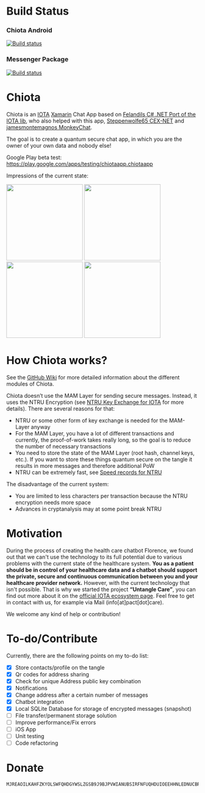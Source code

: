 # Build Status
### Chiota Android

[![Build status](https://florencechat.visualstudio.com/Chiota/_apis/build/status/Chiota%20Android)](https://florencechat.visualstudio.com/Chiota/_build/latest?definitionId=10)

### Messenger Package

[![Build status](https://florencechat.visualstudio.com/Chiota/_apis/build/status/Chiota%20Messenger%20Package)](https://florencechat.visualstudio.com/Chiota/_build/latest?definitionId=9)

# Chiota
Chiota is an [IOTA](http://iota.org/) [Xamarin](https://www.xamarin.com/) Chat App based on [Felandils C# .NET Port of the IOTA lib](https://github.com/Felandil/tangle-.net), who also helped with this app, [Steppenwolfe65 CEX-NET](https://github.com/Steppenwolfe65/CEX-NET) and [jamesmontemagnos MonkeyChat](https://github.com/jamesmontemagno/app-monkeychat).  

The goal is to create a quantum secure chat app, in which you are the owner of your own data and nobody else! 

Google Play beta test: https://play.google.com/apps/testing/chiotaapp.chiotaapp

Impressions of the current state:

<img src="https://chiota.blob.core.windows.net/screenshots/Screenshot_20180406-180427.jpg" width="200"> <img src="https://chiota.blob.core.windows.net/screenshots/Screenshot_20180402-123945.jpg" width="200"> <img src="https://chiota.blob.core.windows.net/screenshots/Screenshot_20180406-180148.jpg" width="200"> <img src="https://chiota.blob.core.windows.net/screenshots/Screenshot_20180402-124908.jpg" width="200">

# How Chiota works?
See the [GitHub Wiki](https://github.com/Noc2/Chiota/wiki) for more detailed information about the different modules of Chiota. 

Chiota doesn’t use the MAM Layer for sending secure messages. Instead, it uses the NTRU Encryption (see [NTRU Key Exchange for IOTA](https://github.com/Noc2/Chiota/wiki/NTRU-Key-Exchange-for-IOTA) for more details). 
There are several reasons for that:
-	NTRU or some other form of key exchange is needed for the MAM-Layer anyway
-	For the MAM Layer, you have a lot of different transactions and currently, the proof-of-work takes really long, so the goal is to reduce the number of necessary transactions
-	You need to store the state of the MAM Layer (root hash, channel keys, etc.). If you want to store these things quantum secure on the tangle it results in more messages and therefore additional PoW
- NTRU can be extremely fast, see [Speed records for NTRU](https://homes.esat.kuleuven.be/~fvercaut/papers/ntru_gpu.pdf) 

The disadvantage of the current system:
-	You are limited to less characters per transaction because the NTRU encryption needs more space 
-	Advances in cryptanalysis may at some point break NTRU

# Motivation
During the process of creating the health care chatbot Florence, we found out that we can't use the technology to its full potential due to various problems with the current state of the healthcare system. **You as a patient should be in control of your healthcare data and a chatbot should support the private, secure and continuous communication between you and your healthcare provider network.** However, with the current technology that isn't possible. That is why we started the project **“Untangle Care”**, you can find out more about it on the [official IOTA ecosystem page](https://ecosystem.iota.org/projects/untangle-care). 
Feel free to get in contact with us, for example via Mail (info[at]pact[dot]care). 

We welcome any kind of help or contribution!

# To-do/Contribute

Currently, there are the following points on my to-do list:
- [x] Store contacts/profile on the tangle
- [x] Qr codes for address sharing
- [x] Check for unique Address public key combination
- [x] Notifications
- [x] Change address after a certain number of messages 
- [x] Chatbot integration
- [x] Local SQLite Database for storage of encrypted messages (snapshot)
- [ ] File transfer/permanent storage solution
- [ ] Improve performance/Fix errors
- [ ] iOS App
- [ ] Unit testing
- [ ] Code refactoring

# Donate
```
MJREAOILKAHFZKYOLSWFQHDGYWSLZGSB9J9BJPVWIANUBSIRFNFUQHDUIOEEHHNLEDNUCBRRNNFWG9DCY9LBJTVZ9A 
```
